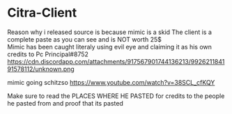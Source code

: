 # Citra-Client
Reason why i released source is because mimic is a skid
The client is a complete paste as you can see and is NOT worth 25$  
Mimic has been caught literaly using evil eye and claiming it as his own
credits to Pc Principal#8752     https://cdn.discordapp.com/attachments/917567901744136213/992621184191578112/unknown.png
                                                     

mimic going schitzso           https://www.youtube.com/watch?v=38SCL_cfKQY

Make sure to read the  PLACES WHERE HE PASTED for credits to the people he pasted from and proof that its pasted
